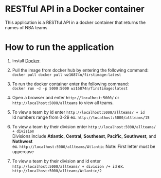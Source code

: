 # RESTful API in a Docker container
This application is a RESTful API in a docker container that returns the names of NBA teams

# How to run the application

1. Install [Docker](https://docker.com/).

2. Pull the image from docker hub by entering the following command: <br/>
`docker pull docker pull wz16874n/firstimage:latest`

3. To run the docker container enter the following command: <br/>
`docker run -d -p 5000:5000 wz16874n/firstimage:latest`

4. Open a browser and enter `http://localhost:5000/` or `http://localhost:5000/allteams` to view all teams. 

5. To view a team by id enter `http://localhost:5000/allteams/ + id` <br/>
Id numbers range from 0-29 ex. `http://localhost:5000/allteams/15`

6. To view a team by their division enter `http://localhost:5000/allteams/ + division` <br/>
Divisions include **Atlantic**, **Central**, **Southeast**, **Pacific**, **Southwest**, and **Nothwest** <br/>
ex. `http://localhost:5000/allteams/Atlantic`
Note: First letter must be uppercase

7. To view a team by their division and id enter `http://localhost:5000/allteams/ + division /+ id`
ex. `http://localhost:5000/allteams/Atlantic/2`
